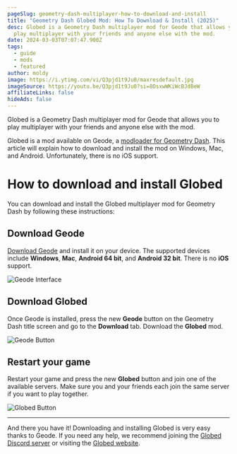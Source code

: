```yaml
---
pageSlug: geometry-dash-multiplayer-how-to-download-and-install
title: "Geometry Dash Globed Mod: How To Download & Install (2025)"
desc: Globed is a Geometry Dash multiplayer mod for Geode that allows you to
  play multiplayer with your friends and anyone else with the mod.
date: 2024-03-03T07:07:47.900Z
tags:
  - guide
  - mods
  - featured
author: moldy
image: https://i.ytimg.com/vi/Q3pjd1t9Ju0/maxresdefault.jpg
imageSource: https://youtu.be/Q3pjd1t9Ju0?si=8OsxwWKiWcBJdBeW
affiliateLinks: false
hideAds: false
---
```

Globed is a Geometry Dash multiplayer mod for Geode that allows you to play multiplayer with your friends and anyone else with the mod.

Globed is a mod available on Geode, a [modloader for Geometry Dash](/posts/5-must-have-geometry-dash-mods-that-you-need-right-now/). This article will explain how to download and install the mod on Windows, Mac, and Android. Unfortunately, there is no iOS support.

# How to download and install Globed

You can download and install the Globed multiplayer mod for Geometry Dash by following these instructions:

## Download Geode

[Download Geode](https://geode-sdk.org/install/) and install it on your device. The supported devices include **Windows**, **Mac**, **Android 64 bit**, and **Android 32 bit**. There is no **iOS** support.

![Geode Interface](https://i.imgur.com/uX7Yyem.png)

## Download Globed

Once Geode is installed, press the new **Geode** button on the Geometry Dash title screen and go to the **Download** tab. Download the **Globed** mod.

![Geode Button](https://i.imgur.com/4uVOUd8.png)

## Restart your game

Restart your game and press the new **Globed** button and join one of the available servers. Make sure you and your friends each join the same server if you want to play together.

![Globed Button](https://i.imgur.com/0bFaNKT.png)

---

And there you have it! Downloading and installing Globed is very easy thanks to Geode. If you need any help, we recommend joining the [Globed Discord server](https://discord.gg/globed) or visiting the [Globed website](https://globed.dev/).
